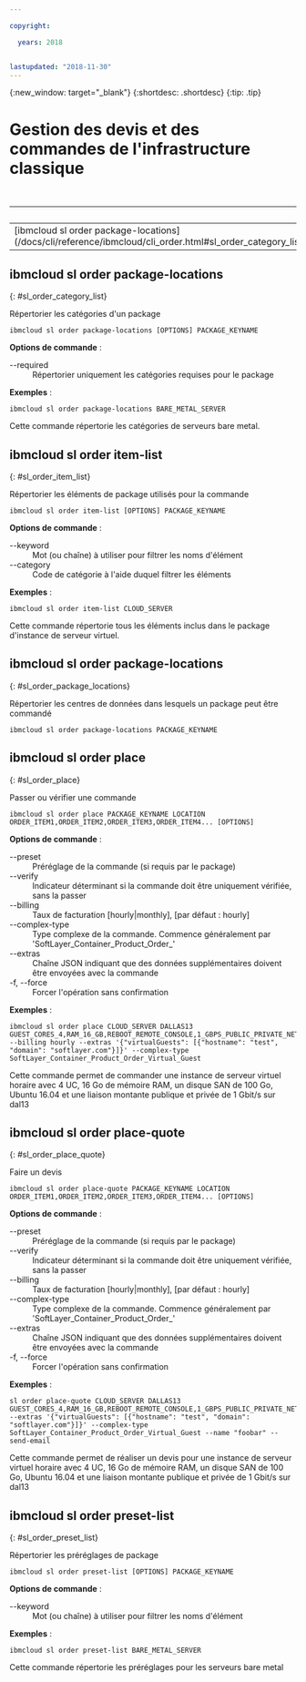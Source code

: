 ```yaml
---

copyright:

  years: 2018


lastupdated: "2018-11-30"
---
```


{:new_window: target="_blank"}
{:shortdesc: .shortdesc}
{:tip: .tip}

# Gestion des devis et des commandes de l'infrastructure classique

<table summary="Commandes générales de l'infrastructure {{site.data.keyword.BluSoftlayer_notm}}, classées par ordre alphabétique avec des liens vers des informations supplémentaires">
 <caption>Tableau 1. Commandes de l'infrastructure classique</caption>
 <thead>
 <th colspan="6">Commandes de l'infrastructure classique</th>
 </thead>
 <tbody>
 <tr>
  <td>[ibmcloud sl order package-locations](/docs/cli/reference/ibmcloud/cli_order.html#sl_order_category_list)</td>
  <td>[ibmcloud sl order item-list](/docs/cli/reference/ibmcloud/cli_order.html#sl_order_item_list)</td>
  <td>[ibmcloud sl order package-locations](/docs/cli/reference/ibmcloud/cli_order.html#sl_order_package_locations)</td>
  <td>[ibmcloud sl order place](/docs/cli/reference/ibmcloud/cli_order.html#sl_order_place)</td>
  <td>[ibmcloud sl order place-quote](/docs/cli/reference/ibmcloud/cli_order.html#sl_order_place_quote)</td>
  <td>[ibmcloud sl order preset-list](/docs/cli/reference/ibmcloud/cli_order.html#sl_order_preset_list)</td>
 </tr>
 </tbody>
</table>

## ibmcloud sl order package-locations
{: #sl_order_category_list}

Répertorier les catégories d'un package
```
ibmcloud sl order package-locations [OPTIONS] PACKAGE_KEYNAME
```

<strong>Options de commande</strong> :
<dl>
<dt>--required</dt>
<dd>Répertorier uniquement les catégories requises pour le package</dd>
</dl>

**Exemples** :
```
ibmcloud sl order package-locations BARE_METAL_SERVER
```
Cette commande répertorie les catégories de serveurs bare metal.

## ibmcloud sl order item-list
{: #sl_order_item_list}

Répertorier les éléments de package utilisés pour la commande
```
ibmcloud sl order item-list [OPTIONS] PACKAGE_KEYNAME
```

<strong>Options de commande</strong> :
<dl>
<dt>--keyword</dt>
<dd>Mot (ou chaîne) à utiliser pour filtrer les noms d'élément</dd>
<dt>--category</dt>
<dd>Code de catégorie à l'aide duquel filtrer les éléments</dd>
</dl>

**Exemples** :
```
ibmcloud sl order item-list CLOUD_SERVER
```
Cette commande répertorie tous les éléments inclus dans le package d'instance de serveur virtuel.

## ibmcloud sl order package-locations
{: #sl_order_package_locations}

Répertorier les centres de données dans lesquels un package peut être commandé
```
ibmcloud sl order package-locations PACKAGE_KEYNAME
```

## ibmcloud sl order place
{: #sl_order_place}

Passer ou vérifier une commande
```
ibmcloud sl order place PACKAGE_KEYNAME LOCATION ORDER_ITEM1,ORDER_ITEM2,ORDER_ITEM3,ORDER_ITEM4... [OPTIONS]
```

<strong>Options de commande</strong> :
<dl>
<dt>--preset</dt>
<dd>Préréglage de la commande (si requis par le package)</dd>
<dt>--verify</dt>
<dd>Indicateur déterminant si la commande doit être uniquement vérifiée, sans la passer</dd>
<dt>--billing</dt>
<dd>Taux de facturation [hourly|monthly], [par défaut : hourly]</dd>
<dt>--complex-type</dt>
<dd>Type complexe de la commande. Commence généralement par 'SoftLayer_Container_Product_Order_'</dd>
<dt>--extras</dt>
<dd>Chaîne JSON indiquant que des données supplémentaires doivent être envoyées avec la commande</dd>
<dt>-f, --force</dt>
<dd>Forcer l'opération sans confirmation</dd>
</dl>

**Exemples** :
```
ibmcloud sl order place CLOUD_SERVER DALLAS13 GUEST_CORES_4,RAM_16_GB,REBOOT_REMOTE_CONSOLE,1_GBPS_PUBLIC_PRIVATE_NETWORK_UPLINKS,BANDWIDTH_0_GB_2,1_IP_ADDRESS,GUEST_DISK_100_GB_SAN,OS_UBUNTU_16_04_LTS_XENIAL_XERUS_MINIMAL_64_BIT_FOR_VSI,MONITORING_HOST_PING,NOTIFICATION_EMAIL_AND_TICKET,AUTOMATED_NOTIFICATION,UNLIMITED_SSL_VPN_USERS_1_PPTP_VPN_USER_PER_ACCOUNT,NESSUS_VULNERABILITY_ASSESSMENT_REPORTING --billing hourly --extras '{"virtualGuests": [{"hostname": "test", "domain": "softlayer.com"}]}' --complex-type SoftLayer_Container_Product_Order_Virtual_Guest
```
Cette commande permet de commander une instance de serveur virtuel horaire avec 4 UC, 16 Go de mémoire RAM, un disque SAN de 100 Go, Ubuntu 16.04 et une liaison montante publique et privée de 1 Gbit/s sur dal13

## ibmcloud sl order place-quote
{: #sl_order_place_quote}

Faire un devis
```
ibmcloud sl order place-quote PACKAGE_KEYNAME LOCATION ORDER_ITEM1,ORDER_ITEM2,ORDER_ITEM3,ORDER_ITEM4... [OPTIONS]
```

<strong>Options de commande</strong> :
<dl>
<dt>--preset</dt>
<dd>Préréglage de la commande (si requis par le package)</dd>
<dt>--verify</dt>
<dd>Indicateur déterminant si la commande doit être uniquement vérifiée, sans la passer</dd>
<dt>--billing</dt>
<dd>Taux de facturation [hourly|monthly], [par défaut : hourly]</dd>
<dt>--complex-type</dt>
<dd>Type complexe de la commande. Commence généralement par 'SoftLayer_Container_Product_Order_'</dd>
<dt>--extras</dt>
<dd>Chaîne JSON indiquant que des données supplémentaires doivent être envoyées avec la commande</dd>
<dt>-f, --force</dt>
<dd>Forcer l'opération sans confirmation</dd>
</dl>

**Exemples** :
```
sl order place-quote CLOUD_SERVER DALLAS13 GUEST_CORES_4,RAM_16_GB,REBOOT_REMOTE_CONSOLE,1_GBPS_PUBLIC_PRIVATE_NETWORK_UPLINKS,BANDWIDTH_0_GB_2,1_IP_ADDRESS,GUEST_DISK_100_GB_SAN,OS_UBUNTU_16_04_LTS_XENIAL_XERUS_MINIMAL_64_BIT_FOR_VSI,MONITORING_HOST_PING,NOTIFICATION_EMAIL_AND_TICKET,AUTOMATED_NOTIFICATION,UNLIMITED_SSL_VPN_USERS_1_PPTP_VPN_USER_PER_ACCOUNT,NESSUS_VULNERABILITY_ASSESSMENT_REPORTING --extras '{"virtualGuests": [{"hostname": "test", "domain": "softlayer.com"}]}' --complex-type SoftLayer_Container_Product_Order_Virtual_Guest --name "foobar" --send-email
```
Cette commande permet de réaliser un devis pour une instance de serveur virtuel horaire avec 4 UC, 16 Go de mémoire RAM, un disque SAN de 100 Go, Ubuntu 16.04 et une liaison montante publique et privée de 1 Gbit/s sur dal13

## ibmcloud sl order preset-list
{: #sl_order_preset_list}

Répertorier les préréglages de package
```
ibmcloud sl order preset-list [OPTIONS] PACKAGE_KEYNAME
```

<strong>Options de commande</strong> :
<dl>
<dt>--keyword</dt>
<dd>Mot (ou chaîne) à utiliser pour filtrer les noms d'élément</dd>
</dl>

**Exemples** :
```
ibmcloud sl order preset-list BARE_METAL_SERVER
```
Cette commande répertorie les préréglages pour les serveurs bare metal
